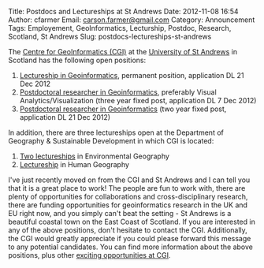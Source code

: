 Title: Postdocs and Lectureships at St Andrews
Date: 2012-11-08 16:54
Author: cfarmer
Email: carson.farmer@gmail.com
Category: Announcement
Tags: Employement, GeoInformatics, Lecturship, Postdoc, Research, Scotland, St Andrews
Slug: postdocs-lectureships-st-andrews

The [Centre for GeoInformatics (CGI)][] at the [University of St
Andrews][] in Scotland has the following open positions:

1. [Lectureship in Geoinformatics][], permanent position, application
   DL 21 Dec 2012
2. [Postdoctoral researcher in Geoinformatics][], preferably Visual
   Analytics/Visualization (three year fixed post, application DL 7 Dec 2012)
3. [Postdoctoral researcher in Geoinformatics][1] (two year fixed post,
   application DL 21 Dec 2012)

In addition, there are three lectureships open at the Department of
Geography & Sustainable Development in which CGI is located:

1.  [Two lectureships][] in Environmental Geography
2.  [Lectureship][] in Human Geography

<!--more-->
I've just recently moved on from the CGI and St Andrews and I
can tell you that it is a great place to work! The people are fun to
work with, there are plenty of opportunities for collaborations and
cross-disciplinary research, there are funding opportunities for
geoinformatics research in the UK and EU right now, and you simply can't
beat the setting - St Andrews is a beautiful coastal town on the East
Coast of Scotland. If you are interested in any of the above positions,
don't hesitate to contact the CGI. Additionally, the CGI would greatly
appreciate if you could please forward this message to any potential
candidates. You can find more information about the above positions,
plus other [exciting opportunities at CGI][opportunities].

[Centre for GeoInformatics (CGI)]: http://www.st-andrews.ac.uk/geoinformatics
[University of St Andrews]: http://www.st-andrews.ac.uk/
[Lectureship in Geoinformatics]: http://www.st-andrews.ac.uk/geoinformatics/jobs-and-studentship/lectureship-in-geoinformatics/
[Postdoctoral researcher in Geoinformatics]: http://www.st-andrews.ac.uk/geoinformatics/jobs-and-studentship/research-fellow-in-geoinformatics/
[1]: http://www.st-andrews.ac.uk/geoinformatics/research-fellow-in-geoinformatics-2/
[Two lectureships]: http://www.st-andrews.ac.uk/geoinformatics/jobs-and-studentship/environmental-geography-lectureships/
[Lectureship]: http://www.st-andrews.ac.uk/geoinformatics/jobs-and-studentship/lecturer-in-human-geography/
[opportunities]: http://www.st-andrews.ac.uk/geoinformatics/jobs-and-studentship/
